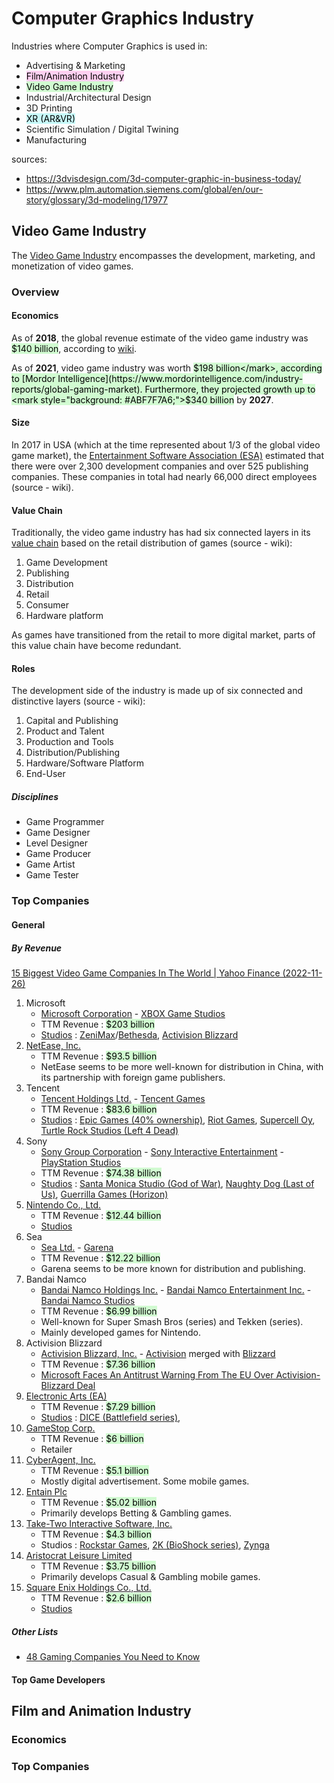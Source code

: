 # Computer Graphics Industry
Industries where Computer Graphics is used in:
- Advertising & Marketing
- <mark style="background: #FFB8EBA6;">Film/Animation Industry</mark>
- <mark style="background: #BBFABBA6;">Video Game Industry</mark>
- Industrial/Architectural Design
- 3D Printing
- <mark style="background: #ABF7F7A6;">XR (AR&VR)</mark>
- Scientific Simulation / Digital Twining
- Manufacturing

sources:
- https://3dvisdesign.com/3d-computer-graphic-in-business-today/
- https://www.plm.automation.siemens.com/global/en/our-story/glossary/3d-modeling/17977

## Video Game Industry
The [Video Game Industry](https://en.wikipedia.org/wiki/Video_game_industry) encompasses the development, marketing, and monetization of video games.

### Overview
#### Economics
As of **2018**, the global revenue estimate of the video game industry was <mark style="background: #BBFABBA6;">$140 billion</mark>, according to [wiki](https://en.wikipedia.org/wiki/Video_game_industry#Economics).

As of **2021**, video game industry was worth <mark style="background: #BBFABBA6;">$198 billion</mark>, according to [Mordor Intelligence](https://www.mordorintelligence.com/industry-reports/global-gaming-market). Furthermore, they projected growth up to <mark style="background: #ABF7F7A6;">$340 billion</mark> by **2027**.

#### Size
In 2017 in USA (which at the time represented about 1/3 of the global video game market), the [Entertainment Software Association (ESA)](https://en.wikipedia.org/wiki/Entertainment_Software_Association) estimated that there were over 2,300 development companies and over 525 publishing companies. These companies in total had nearly 66,000 direct employees (source - wiki).

#### Value Chain
Traditionally, the video game industry has had six connected layers in its [value chain](https://en.wikipedia.org/wiki/Value_chain) based on the retail distribution of games (source - wiki):
1. Game Development
2. Publishing
3. Distribution
4. Retail
5. Consumer
6. Hardware platform

As games have transitioned from the retail to more digital market, parts of this value chain have become redundant.

#### Roles
The development side of the industry is made up of six connected and distinctive layers (source - wiki):
1. Capital and Publishing
2. Product and Talent
3. Production and Tools
4. Distribution/Publishing
5. Hardware/Software Platform
6. End-User

##### Disciplines
- Game Programmer
- Game Designer
- Level Designer
- Game Producer
- Game Artist
- Game Tester

### Top Companies
#### General
##### By Revenue
[15 Biggest Video Game Companies In The World | Yahoo Finance (2022-11-26)](https://finance.yahoo.com/news/15-biggest-video-game-companies-121809876.html)
1. Microsoft
   - [Microsoft Corporation](https://en.wikipedia.org/wiki/Microsoft) - [XBOX Game Studios](https://en.wikipedia.org/wiki/Xbox_Game_Studios)
   - TTM Revenue : <mark style="background: #BBFABBA6;">$203 billion</mark>
   - [Studios](https://en.wikipedia.org/wiki/Xbox_Game_Studios#Subsidiaries_and_divisions) : [ZeniMax](https://en.wikipedia.org/wiki/ZeniMax_Media)/[Bethesda](https://en.wikipedia.org/wiki/Bethesda_Softworks), [Activision Blizzard](https://en.wikipedia.org/wiki/Activision_Blizzard)
2. [NetEase, Inc.](https://en.wikipedia.org/wiki/NetEase)
   - TTM Revenue : <mark style="background: #BBFABBA6;">$93.5 billion</mark>
   - NetEase seems to be more well-known for distribution in China, with its partnership with foreign game publishers.
3. Tencent
   - [Tencent Holdings Ltd.](https://en.wikipedia.org/wiki/Tencent) - [Tencent Games](https://en.wikipedia.org/wiki/Tencent_Games)
   - TTM Revenue : <mark style="background: #BBFABBA6;">$83.6 billion</mark>
   - [Studios](https://en.wikipedia.org/wiki/Tencent#Foreign_investments) : [Epic Games (40% ownership)](https://en.wikipedia.org/wiki/Epic_Games), [Riot Games](https://en.wikipedia.org/wiki/Riot_Games), [Supercell Oy](<https://en.wikipedia.org/wiki/Supercell_(video_game_company)>), [Turtle Rock Studios (Left 4 Dead)](https://en.wikipedia.org/wiki/Turtle_Rock_Studios)
4. Sony
   - [Sony Group Corporation](https://en.wikipedia.org/wiki/Sony) - [Sony Interactive Entertainment](https://en.wikipedia.org/wiki/Sony_Interactive_Entertainment) - [PlayStation Studios](https://en.wikipedia.org/wiki/PlayStation_Studios)
   - TTM Revenue : <mark style="background: #BBFABBA6;">$74.38 billion</mark>
   - [Studios](https://en.wikipedia.org/wiki/PlayStation_Studios#Studios) : [Santa Monica Studio (God of War)](https://en.wikipedia.org/wiki/Santa_Monica_Studio), [Naughty Dog (Last of Us)](https://en.wikipedia.org/wiki/Naughty_Dog), [Guerrilla Games (Horizon)](https://en.wikipedia.org/wiki/Guerrilla_Games)
5. [Nintendo Co., Ltd.](https://en.wikipedia.org/wiki/Nintendo)
   - TTM Revenue : <mark style="background: #BBFABBA6;">$12.44 billion</mark>
   - [Studios](https://en.wikipedia.org/wiki/Nintendo#Subsidiaries)
6. Sea
   - [Sea Ltd.](<[Sea Ltd.](https://en.wikipedia.org/wiki/Sea_Ltd)>) - [Garena](https://en.wikipedia.org/wiki/Garena)
   - TTM Revenue : <mark style="background: #BBFABBA6;">$12.22 billion</mark>
   - Garena seems to be more known for distribution and publishing.
7. Bandai Namco
   - [Bandai Namco Holdings Inc.](https://en.wikipedia.org/wiki/Bandai_Namco_Holdings) - [Bandai Namco Entertainment Inc.](https://en.wikipedia.org/wiki/Bandai_Namco_Entertainment) - [Bandai Namco Studios](https://en.wikipedia.org/wiki/Bandai_Namco_Studios)
   - TTM Revenue : <mark style="background: #BBFABBA6;">$6.99 billion</mark>
   - Well-known for Super Smash Bros (series) and Tekken (series).
   - Mainly developed games for Nintendo.
8. Activision Blizzard
   - [Activision Blizzard, Inc.](https://en.wikipedia.org/wiki/Activision_Blizzard) - [Activision](https://en.wikipedia.org/wiki/Activision) merged with [Blizzard](https://en.wikipedia.org/wiki/Blizzard_Entertainment)
   - TTM Revenue : <mark style="background: #BBFABBA6;">$7.36 billion</mark>
   - [Microsoft Faces An Antitrust Warning From The EU Over Activision-Blizzard Deal](https://exputer.com/news/microsoft-antitrust-warning-eu/)
9. [Electronic Arts (EA)](https://en.wikipedia.org/wiki/Electronic_Arts)
   - TTM Revenue : <mark style="background: #BBFABBA6;">$7.29 billion</mark>
   - [Studios](https://en.wikipedia.org/wiki/Electronic_Arts#Development_studios) : [DICE (Battlefield series)](<https://en.wikipedia.org/wiki/DICE_(company)>), 
10. [GameStop Corp.](https://en.wikipedia.org/wiki/GameStop#GameTrust_Games)
    - TTM Revenue : <mark style="background: #BBFABBA6;">$6 billion</mark>
    - Retailer
11. [CyberAgent, Inc.](https://en.wikipedia.org/wiki/CyberAgent)
    - TTM Revenue : <mark style="background: #BBFABBA6;">$5.1 billion</mark>
    - Mostly digital advertisement. Some mobile games.
12. [Entain Plc](https://en.wikipedia.org/wiki/Entain)
    - TTM Revenue : <mark style="background: #BBFABBA6;">$5.02 billion</mark>
    - Primarily develops Betting & Gambling games.
13. [Take-Two Interactive Software, Inc.](https://en.wikipedia.org/wiki/Take-Two_Interactive)
    - TTM Revenue : <mark style="background: #BBFABBA6;">$4.3 billion</mark>
    - Studios : [Rockstar Games](https://en.wikipedia.org/wiki/Rockstar_Games), [2K (BioShock series)](<https://en.wikipedia.org/wiki/2K_(company)>), [Zynga](https://en.wikipedia.org/wiki/Zynga)
14. [Aristocrat Leisure Limited](https://en.wikipedia.org/wiki/Aristocrat_Leisure)
    - TTM Revenue : <mark style="background: #BBFABBA6;">$3.75 billion</mark>
    - Primarily develops Casual & Gambling mobile games.
15. [Square Enix Holdings Co., Ltd.](https://en.wikipedia.org/wiki/Square_Enix)
    - TTM Revenue : <mark style="background: #BBFABBA6;">$2.6 billion</mark>
    - [Studios](https://en.wikipedia.org/wiki/Square_Enix#Subsidiaries)

##### Other Lists
- [48 Gaming Companies You Need to Know](https://builtin.com/gaming/gaming-companies)

#### Top Game Developers


## Film and Animation Industry

### Economics

### Top Companies
